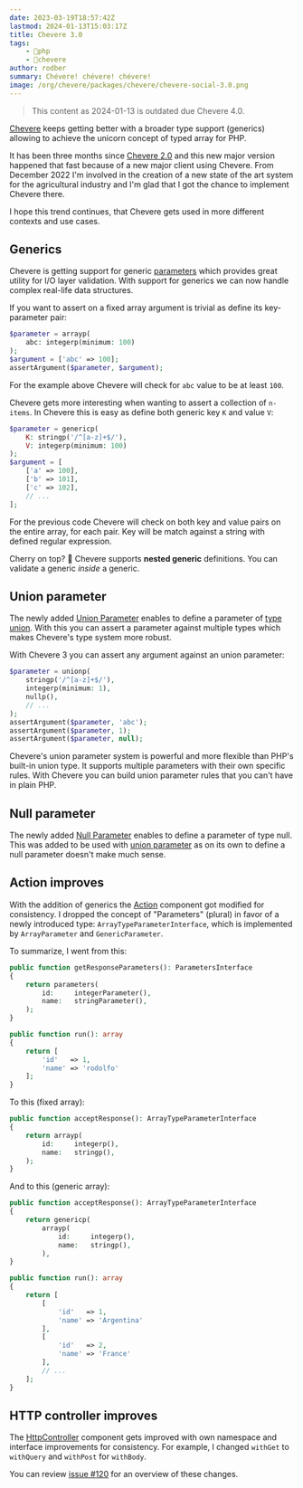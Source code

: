 ```yaml
---
date: 2023-03-19T18:57:42Z
lastmod: 2024-01-13T15:03:17Z
title: Chevere 3.0
tags:
    - 🐘php
    - 🥑chevere
author: rodber
summary: Chévere! chévere! chévere!
image: /org/chevere/packages/chevere/chevere-social-3.0.png
---
```


> This content as 2024-01-13 is outdated due Chevere 4.0.

[Chevere](https://chevere.org) keeps getting better with a broader type support (generics) allowing to achieve the unicorn concept of typed array for PHP.

It has been three months since [Chevere 2.0](https://rodolfoberrios.com/2022/12/13/chevere-2-0/) and this new major version happened that fast because of a new major client using Chevere. From December 2022 I'm involved in the creation of a new state of the art system for the agricultural industry and I'm glad that I got the chance to implement Chevere there.

I hope this trend continues, that Chevere gets used in more different contexts and use cases.

## Generics

Chevere is getting support for generic [parameters](https://chevere.org/packages/parameter) which provides great utility for I/O layer validation. With support for generics we can now handle complex real-life data structures.

If you want to assert on a fixed array argument is trivial as define its key-parameter pair:

```php
$parameter = arrayp(
    abc: integerp(minimum: 100)
);
$argument = ['abc' => 100];
assertArgument($parameter, $argument);
```

For the example above Chevere will check for `abc` value to be at least `100`.

Chevere gets more interesting when wanting to assert a collection of `n-items`. In Chevere this is easy as define both generic key `K` and value `V`:

```php
$parameter = genericp(
    K: stringp('/^[a-z]+$/'),
    V: integerp(minimum: 100)
);
$argument = [
    ['a' => 100],
    ['b' => 101],
    ['c' => 102],
    // ...
];
```

For the previous code Chevere will check on both key and value pairs on the entire array, for each pair. Key will be match against a string with defined regular expression.

Cherry on top? 🤯 Chevere supports **nested generic** definitions. You can validate a generic *inside* a generic.

## Union parameter

The newly added [Union Parameter](https://chevere.org/packages/parameter#union) enables to define a parameter of [type union](https://php.watch/versions/8.0/union-types). With this you can assert a parameter against multiple types which makes Chevere's type system more robust.

With Chevere 3 you can assert any argument against an union parameter:

```php
$parameter = unionp(
    stringp('/^[a-z]+$/'),
    integerp(minimum: 1),
    nullp(),
    // ...
);
assertArgument($parameter, 'abc');
assertArgument($parameter, 1);
assertArgument($parameter, null);
```

Chevere's union parameter system is powerful and more flexible than PHP's built-in union type. It supports multiple parameters with their own specific rules. With Chevere you can build union parameter rules that you can't have in plain PHP.

## Null parameter

The newly added [Null Parameter](https://chevere.org/packages/parameter#null) enables to define a parameter of type null. This was added to be used with [union parameter](#union-parameter) as on its own to define a null parameter doesn't make much sense.

## Action improves

With the addition of generics the [Action](https://chevere.org/packages/action) component got modified for consistency. I dropped the concept of "Parameters" (plural) in favor of a newly introduced type: `ArrayTypeParameterInterface`, which is implemented by `ArrayParameter` and `GenericParameter`.

To summarize, I went from this:

```php
public function getResponseParameters(): ParametersInterface
{
    return parameters(
        id:     integerParameter(),
        name:   stringParameter(),
    );
}

public function run(): array
{
    return [
        'id'   => 1,
        'name' => 'rodolfo'
    ];
}
```

To this (fixed array):

```php
public function acceptResponse(): ArrayTypeParameterInterface
{
    return arrayp(
        id:     integerp(),
        name:   stringp(),
    );
}
```

And to this (generic array):

```php
public function acceptResponse(): ArrayTypeParameterInterface
{
    return genericp(
        arrayp(
            id:     integerp(),
            name:   stringp(),
        ),
}

public function run(): array
{
    return [
        [
            'id'   => 1,
            'name' => 'Argentina'
        ],
        [
            'id'   => 2,
            'name' => 'France'
        ],
        // ...
    ];
}
```

## HTTP controller improves

The [HttpController](https://chevere.org/packages/http#controller) component gets improved with own namespace and interface improvements for consistency. For example, I changed `withGet` to `withQuery` and `withPost` for `withBody`.

You can review [issue #120](https://github.com/chevere/chevere/issues/120) for an overview of these changes.
